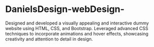 # DanielsDesign-webDesign-
 Designed and developed a visually appealing and interactive dummy website using HTML, CSS, and Bootstrap. Leveraged advanced CSS techniques to incorporate animations and hover effects, showcasing creativity and attention to detail in design.
